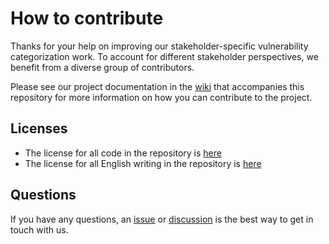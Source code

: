 # How to contribute

Thanks for your help on improving our stakeholder-specific vulnerability categorization work.
To account for different stakeholder perspectives, we benefit from a diverse group of contributors. 

Please see our project documentation in the [wiki](https://github.com/CERTCC/SSVC/wiki) that accompanies this repository
for more information on how you can contribute to the project.

## Licenses

 - The license for all code in the repository is [here](https://github.com/CERTCC/SSVC/blob/main/LICENSE)
 - The license for all English writing in the repository is [here](https://github.com/CERTCC/SSVC/blob/main/doc/version_1/900_license.md)
 
## Questions

If you have any questions, an [issue](https://github.com/CERTCC/SSVC/issues) or
[discussion](https://github.com/CERTCC/SSVC/discussions) is the best way to get in touch with us.

